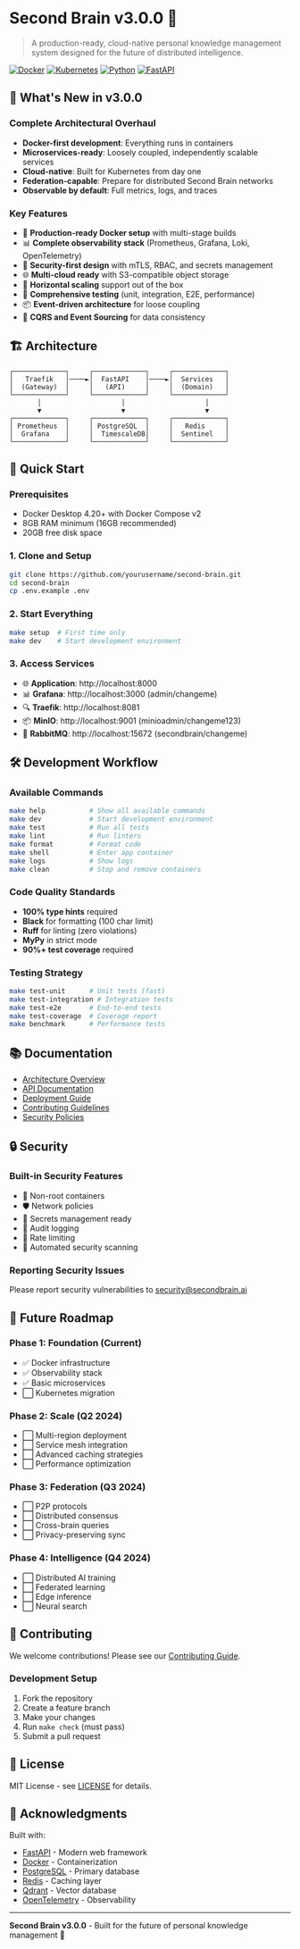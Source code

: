 # Second Brain v3.0.0 🧠

> A production-ready, cloud-native personal knowledge management system designed for the future of distributed intelligence.

[![Docker](https://img.shields.io/badge/docker-%230db7ed.svg?style=for-the-badge&logo=docker&logoColor=white)](https://www.docker.com/)
[![Kubernetes](https://img.shields.io/badge/kubernetes-%23326ce5.svg?style=for-the-badge&logo=kubernetes&logoColor=white)](https://kubernetes.io/)
[![Python](https://img.shields.io/badge/python-3.11+-3670A0?style=for-the-badge&logo=python&logoColor=ffdd54)](https://www.python.org/)
[![FastAPI](https://img.shields.io/badge/FastAPI-005571?style=for-the-badge&logo=fastapi)](https://fastapi.tiangolo.com/)

## 🚀 What's New in v3.0.0

### Complete Architectural Overhaul
- **Docker-first development**: Everything runs in containers
- **Microservices-ready**: Loosely coupled, independently scalable services
- **Cloud-native**: Built for Kubernetes from day one
- **Federation-capable**: Prepare for distributed Second Brain networks
- **Observable by default**: Full metrics, logs, and traces

### Key Features
- 🐳 **Production-ready Docker setup** with multi-stage builds
- 📊 **Complete observability stack** (Prometheus, Grafana, Loki, OpenTelemetry)
- 🔐 **Security-first design** with mTLS, RBAC, and secrets management
- 🌐 **Multi-cloud ready** with S3-compatible object storage
- 🚀 **Horizontal scaling** support out of the box
- 🧪 **Comprehensive testing** (unit, integration, E2E, performance)
- 📦 **Event-driven architecture** for loose coupling
- 🔄 **CQRS and Event Sourcing** for data consistency

## 🏗️ Architecture

```
┌─────────────┐     ┌─────────────┐     ┌─────────────┐
│   Traefik   │────►│  FastAPI    │────►│  Services   │
│  (Gateway)  │     │   (API)     │     │  (Domain)   │
└─────────────┘     └─────────────┘     └─────────────┘
       │                    │                    │
       ▼                    ▼                    ▼
┌─────────────┐     ┌─────────────┐     ┌─────────────┐
│ Prometheus  │     │ PostgreSQL  │     │   Redis     │
│  Grafana    │     │  TimescaleDB│     │  Sentinel   │
└─────────────┘     └─────────────┘     └─────────────┘
```

## 🚦 Quick Start

### Prerequisites
- Docker Desktop 4.20+ with Docker Compose v2
- 8GB RAM minimum (16GB recommended)
- 20GB free disk space

### 1. Clone and Setup
```bash
git clone https://github.com/yourusername/second-brain.git
cd second-brain
cp .env.example .env
```

### 2. Start Everything
```bash
make setup  # First time only
make dev    # Start development environment
```

### 3. Access Services
- 🌐 **Application**: http://localhost:8000
- 📊 **Grafana**: http://localhost:3000 (admin/changeme)
- 🔍 **Traefik**: http://localhost:8081
- 📦 **MinIO**: http://localhost:9001 (minioadmin/changeme123)
- 🐰 **RabbitMQ**: http://localhost:15672 (secondbrain/changeme)

## 🛠️ Development Workflow

### Available Commands
```bash
make help           # Show all available commands
make dev            # Start development environment
make test           # Run all tests
make lint           # Run linters
make format         # Format code
make shell          # Enter app container
make logs           # Show logs
make clean          # Stop and remove containers
```

### Code Quality Standards
- **100% type hints** required
- **Black** for formatting (100 char limit)
- **Ruff** for linting (zero violations)
- **MyPy** in strict mode
- **90%+ test coverage** required

### Testing Strategy
```bash
make test-unit      # Unit tests (fast)
make test-integration # Integration tests
make test-e2e       # End-to-end tests
make test-coverage  # Coverage report
make benchmark      # Performance tests
```

## 📚 Documentation

- [Architecture Overview](docs/ARCHITECTURE_V3.md)
- [API Documentation](http://localhost:8000/docs)
- [Deployment Guide](docs/DEPLOYMENT.md)
- [Contributing Guidelines](docs/CONTRIBUTING.md)
- [Security Policies](docs/SECURITY.md)

## 🔒 Security

### Built-in Security Features
- 🔐 Non-root containers
- 🛡️ Network policies
- 🔑 Secrets management ready
- 📝 Audit logging
- 🚫 Rate limiting
- 🧪 Automated security scanning

### Reporting Security Issues
Please report security vulnerabilities to security@secondbrain.ai

## 🌟 Future Roadmap

### Phase 1: Foundation (Current)
- ✅ Docker infrastructure
- ✅ Observability stack
- ✅ Basic microservices
- ⬜ Kubernetes migration

### Phase 2: Scale (Q2 2024)
- ⬜ Multi-region deployment
- ⬜ Service mesh integration
- ⬜ Advanced caching strategies
- ⬜ Performance optimization

### Phase 3: Federation (Q3 2024)
- ⬜ P2P protocols
- ⬜ Distributed consensus
- ⬜ Cross-brain queries
- ⬜ Privacy-preserving sync

### Phase 4: Intelligence (Q4 2024)
- ⬜ Distributed AI training
- ⬜ Federated learning
- ⬜ Edge inference
- ⬜ Neural search

## 🤝 Contributing

We welcome contributions! Please see our [Contributing Guide](docs/CONTRIBUTING.md).

### Development Setup
1. Fork the repository
2. Create a feature branch
3. Make your changes
4. Run `make check` (must pass)
5. Submit a pull request

## 📄 License

MIT License - see [LICENSE](LICENSE) for details.

## 🙏 Acknowledgments

Built with:
- [FastAPI](https://fastapi.tiangolo.com/) - Modern web framework
- [Docker](https://www.docker.com/) - Containerization
- [PostgreSQL](https://www.postgresql.org/) - Primary database
- [Redis](https://redis.io/) - Caching layer
- [Qdrant](https://qdrant.tech/) - Vector database
- [OpenTelemetry](https://opentelemetry.io/) - Observability

---

**Second Brain v3.0.0** - Built for the future of personal knowledge management 🚀